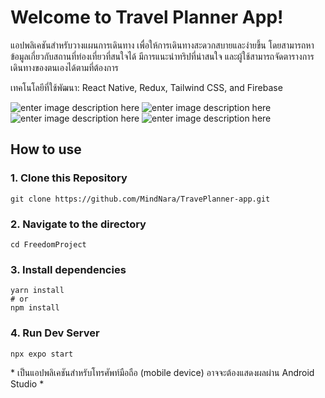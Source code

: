 # Welcome to Travel Planner App!

แอปพลิเคชันสำหรับวางแผนการเดินทาง เพื่อให้การเดินทางสะดวกสบายและง่ายขึ้น โดยสามารถหาข้อมูลเกี่ยวกับสถานที่ท่องเที่ยวที่สนใจได้ มีการแนะนำทริปที่น่าสนใจ และผู้ใช้สามารถจัดตารางการเดินทางของตนเองได้ตามที่ต้องการ

เทคโนโลยีที่ใช้พัฒนา: React Native, Redux, Tailwind CSS, and Firebase

![enter image description here](https://media.discordapp.net/attachments/867056877895286806/1209395904184975420/home.png?ex=65e6c4b5&is=65d44fb5&hm=aa053f5e6e778c263409a7b3397289442482f7e283781a0ad30d2730914a5fe7&=&format=webp&quality=lossless&width=218&height=472)
![enter image description here](https://media.discordapp.net/attachments/867056877895286806/1209395903744708628/explore.png?ex=65e6c4b4&is=65d44fb4&hm=18510c67f2b4c00c29aadb90acf8f0e5acb6cb10f27315c50815022ec551fe79&=&format=webp&quality=lossless&width=218&height=472)
![enter image description here](https://media.discordapp.net/attachments/867056877895286806/1209395920865857576/PlaceDetail.png?ex=65e6c4b9&is=65d44fb9&hm=1da79673dc6cbb04ea25e86e4f06880ed02d89613a287aebba450e3a27c06632&=&format=webp&quality=lossless&width=218&height=472)
![enter image description here](https://media.discordapp.net/attachments/867056877895286806/1209395904642023444/wishlist.png?ex=65e6c4b5&is=65d44fb5&hm=cb6a9ba0b0ef653a45508ddf821e9b59694829cc57317569040dcd70e0f94c7a&=&format=webp&quality=lossless&width=218&height=472)


## How to use

### 1. Clone this Repository
  
    git clone https://github.com/MindNara/TravePlanner-app.git

### 2. Navigate to the directory 
 
    cd FreedomProject

### 3. Install dependencies

    yarn install
    # or
    npm install
   
### 4. Run Dev Server

    npx expo start

\* เป็นแอปพลิเคชันสำหรับโทรศัพท์มือถือ (mobile device) อาจจะต้องแสดงผลผ่าน Android Studio \*
